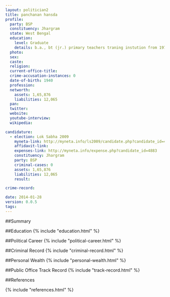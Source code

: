 ```yaml
---
layout: politician2
title: panchanan hansda
profile: 
  party: BSP
  constituency: Jhargram
  state: West Bengal
  education: 
    level: Graduate
    details: b.a., bt (jr.) primary teachers traning instution from 1971
  photo: 
  sex: 
  caste: 
  religion: 
  current-office-title: 
  crime-accusation-instances: 0
  date-of-birth: 1940
  profession: 
  networth: 
    assets: 1,65,876
    liabilities: 12,065
  pan: 
  twitter: 
  website: 
  youtube-interview: 
  wikipedia: 

candidature: 
  - election: Lok Sabha 2009
    myneta-link: http://myneta.info/ls2009/candidate.php?candidate_id=4883
    affidavit-link: 
    expenses-link: http://myneta.info/expense.php?candidate_id=4883
    constituency: Jhargram 
    party: BSP
    criminal-cases: 0
    assets: 1,65,876
    liabilities: 12,065
    result:  

crime-record: 

date: 2014-01-28
version: 0.0.5
tags: 
---
```

##Summary


##Education
{% include "education.html" %}


##Political Career
{% include "political-career.html" %}


##Criminal Record
{% include "criminal-record.html" %}


##Personal Wealth
{% include "personal-wealth.html" %}


##Public Office Track Record
{% include "track-record.html" %}


##References


{% include "references.html" %}